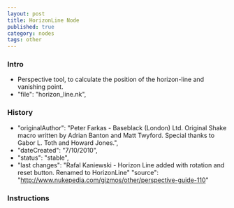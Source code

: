 ```yaml
---
layout: post
title: HorizonLine Node
published: true
category: nodes
tags: other
---
```


### Intro
- Perspective tool, to calculate the position of the horizon-line and vanishing point.
- "file": "horizon_line.nk",
### History
- "originalAuthor": "Peter Farkas - Baseblack (London) Ltd. Original Shake macro written by Adrian Banton and Matt Twyford. Special thanks to Gabor L. Toth and Howard Jones.",
- "dateCreated": "7/10/2010",
- "status": "stable",
- "last changes": "Rafal Kaniewski - Horizon Line added with rotation and reset button. Renamed to HorizonLine"
"source": "http://www.nukepedia.com/gizmos/other/perspective-guide-110"
### Instructions

